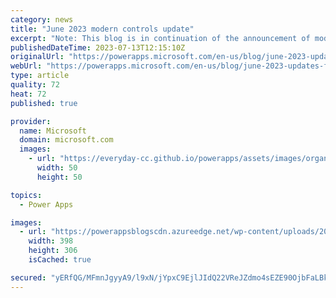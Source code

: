 ```yaml
---
category: news
title: "June 2023 modern controls update"
excerpt: "Note: This blog is in continuation of the announcement of modern controls coming to canvas apps &amp; new look for model driven apps. You can find the May 2023 updates here. We thank our community and users for the active engagement on the journey to modernize Power Apps. This blog outlines the modernization"
publishedDateTime: 2023-07-13T12:15:10Z
originalUrl: "https://powerapps.microsoft.com/en-us/blog/june-2023-updates-for-modernization-in-power-apps/"
webUrl: "https://powerapps.microsoft.com/en-us/blog/june-2023-updates-for-modernization-in-power-apps/"
type: article
quality: 72
heat: 72
published: true

provider:
  name: Microsoft
  domain: microsoft.com
  images:
    - url: "https://everyday-cc.github.io/powerapps/assets/images/organizations/microsoft.com-50x50.jpg"
      width: 50
      height: 50

topics:
  - Power Apps

images:
  - url: "https://powerappsblogscdn.azureedge.net/wp-content/uploads/2023/07/image-4.png"
    width: 398
    height: 306
    isCached: true

secured: "yERfQG/MFmnJgyyA9/l9xN/jYpxC9EjlJIdQ22VReJZdmo4sEZE90OjbFaLBkksZE0uK1jN6+zWcpWfn5JgW1MaMTC23/eHGnyuApD7uMm1+PXOW5mZJu7ppGBOMc+XnxHGh3w5ej9G6/NQy25D5evW/FVS2OPfAIc5dNtIQXP3trn6FHYXfYgUhImMU146cW6poTYxR8JjP5t9WkceLBg+dpCMYLsIk/Uxmd3sxl4WyY30hGcBnCN3x7X8VtuSUatAMAXCrvC0jHZFQXaG7+orjflkS515QVGCKV4+gguQ/S7o14+qLV+PoWT19ARJDQV7k/c/vlWfiXA7G/bTXhA6390GeQHX/xKs7/wUKTrA=;eB6/jMu08cZtRTYNZcSg9w=="
---
```


